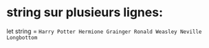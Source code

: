 # string sur plusieurs lignes: 

let string = `
 Harry Potter
 Hermione Grainger
 Ronald Weasley
 Neville Longbottom
 `
